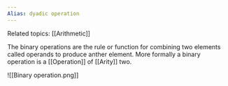 ```yaml
---
Alias: dyadic operation
---
```


Related topics: [[Arithmetic]]

The binary operations are the rule or function for combining two elements called operands to produce anther element. More formally a binary operation is a [[Operation]] of [[Arity]] two. 

![[Binary operation.png]]